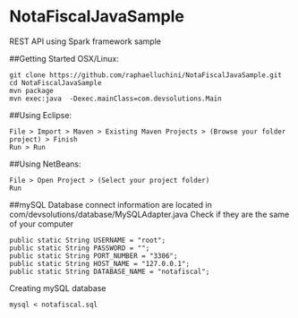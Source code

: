 # NotaFiscalJavaSample
REST API using Spark framework sample

##Getting Started OSX/Linux:
```
git clone https://github.com/raphaelluchini/NotaFiscalJavaSample.git
cd NotaFiscalJavaSample
mvn package
mvn exec:java  -Dexec.mainClass=com.devsolutions.Main
```

##Using Eclipse:
```
File > Import > Maven > Existing Maven Projects > (Browse your folder project) > Finish
Run > Run
```

##Using NetBeans:
```
File > Open Project > (Select your project folder)
Run
```

##mySQL
Database connect information are located in com/devsolutions/database/MySQLAdapter.java
Check if they are the same of your computer
```
public static String USERNAME = "root";
public static String PASSWORD = "";
public static String PORT_NUMBER = "3306";
public static String HOST_NAME = "127.0.0.1";
public static String DATABASE_NAME = "notafiscal";
```

Creating mySQL database
```
mysql < notafiscal.sql
```